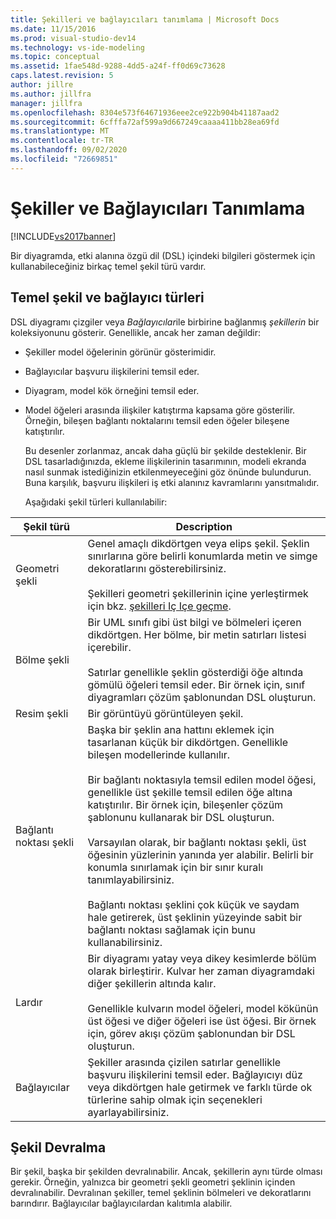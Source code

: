 ```yaml
---
title: Şekilleri ve bağlayıcıları tanımlama | Microsoft Docs
ms.date: 11/15/2016
ms.prod: visual-studio-dev14
ms.technology: vs-ide-modeling
ms.topic: conceptual
ms.assetid: 1fae548d-9288-4dd5-a24f-ff0d69c73628
caps.latest.revision: 5
author: jillre
ms.author: jillfra
manager: jillfra
ms.openlocfilehash: 8304e573f64671936eee2ce922b904b41187aad2
ms.sourcegitcommit: 6cfffa72af599a9d667249caaaa411bb28ea69fd
ms.translationtype: MT
ms.contentlocale: tr-TR
ms.lasthandoff: 09/02/2020
ms.locfileid: "72669851"
---
```

# <a name="defining-shapes-and-connectors"></a>Şekiller ve Bağlayıcıları Tanımlama
[!INCLUDE[vs2017banner](../includes/vs2017banner.md)]

Bir diyagramda, etki alanına özgü dil (DSL) içindeki bilgileri göstermek için kullanabileceğiniz birkaç temel şekil türü vardır.

## <a name="basic-types-of-shapes-and-connectors"></a><a name="shapeTypes"></a> Temel şekil ve bağlayıcı türleri
 DSL diyagramı çizgiler veya *Bağlayıcılar*ile birbirine bağlanmış *şekillerin* bir koleksiyonunu gösterir.  Genellikle, ancak her zaman değildir:

- Şekiller model öğelerinin görünür gösterimidir.

- Bağlayıcılar başvuru ilişkilerini temsil eder.

- Diyagram, model kök örneğini temsil eder.

- Model öğeleri arasında ilişkiler katıştırma kapsama göre gösterilir. Örneğin, bileşen bağlantı noktalarını temsil eden öğeler bileşene katıştırılır.

  Bu desenler zorlanmaz, ancak daha güçlü bir şekilde desteklenir. Bir DSL tasarladığınızda, ekleme ilişkilerinin tasarımının, modeli ekranda nasıl sunmak istediğinizin etkilenmeyeceğini göz önünde bulundurun. Buna karşılık, başvuru ilişkileri iş etki alanınız kavramlarını yansıtmalıdır.

  Aşağıdaki şekil türleri kullanılabilir:

|Şekil türü|Description|
|----------------|-----------------|
|Geometri şekli|Genel amaçlı dikdörtgen veya elips şekil. Şeklin sınırlarına göre belirli konumlarda metin ve simge dekoratlarını gösterebilirsiniz.<br /><br /> Şekilleri geometri şekillerinin içine yerleştirmek için bkz. [şekilleri Iç Içe geçme](../modeling/nesting-shapes.md).|
|Bölme şekli|Bir UML sınıfı gibi üst bilgi ve bölmeleri içeren dikdörtgen. Her bölme, bir metin satırları listesi içerebilir.<br /><br /> Satırlar genellikle şeklin gösterdiği öğe altında gömülü öğeleri temsil eder. Bir örnek için, sınıf diyagramları çözüm şablonundan DSL oluşturun.|
|Resim şekli|Bir görüntüyü görüntüleyen şekil.|
|Bağlantı noktası şekli|Başka bir şeklin ana hattını eklemek için tasarlanan küçük bir dikdörtgen. Genellikle bileşen modellerinde kullanılır.<br /><br /> Bir bağlantı noktasıyla temsil edilen model öğesi, genellikle üst şekille temsil edilen öğe altına katıştırılır. Bir örnek için, bileşenler çözüm şablonunu kullanarak bir DSL oluşturun.<br /><br /> Varsayılan olarak, bir bağlantı noktası şekli, üst öğesinin yüzlerinin yanında yer alabilir. Belirli bir konumla sınırlamak için bir sınır kuralı tanımlayabilirsiniz.<br /><br /> Bağlantı noktası şeklini çok küçük ve saydam hale getirerek, üst şeklinin yüzeyinde sabit bir bağlantı noktası sağlamak için bunu kullanabilirsiniz.|
|Lardır|Bir diyagramı yatay veya dikey kesimlerde bölüm olarak birleştirir. Kulvar her zaman diyagramdaki diğer şekillerin altında kalır.<br /><br /> Genellikle kulvarın model öğeleri, model kökünün üst öğesi ve diğer öğeleri ise üst öğesi. Bir örnek için, görev akışı çözüm şablonundan bir DSL oluşturun.|
|Bağlayıcılar|Şekiller arasında çizilen satırlar genellikle başvuru ilişkilerini temsil eder. Bağlayıcıyı düz veya dikdörtgen hale getirmek ve farklı türde ok türlerine sahip olmak için seçenekleri ayarlayabilirsiniz.|

## <a name="shape-inheritance"></a><a name="shapeInheritance"></a> Şekil Devralma
 Bir şekil, başka bir şekilden devralınabilir. Ancak, şekillerin aynı türde olması gerekir. Örneğin, yalnızca bir geometri şekli geometri şeklinin içinden devralınabilir. Devralınan şekiller, temel şeklinin bölmeleri ve dekoratlarını barındırır. Bağlayıcılar bağlayıcılardan kalıtımla alabilir.
